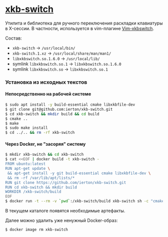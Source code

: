 # [xkb-switch](https://github.com/ierton/xkb-switch)

Утилита и библиотека для ручного переключения раскладки клавиатуры в X-сессии. В частности,
используется в vim-плагине [Vim-xkbswitch](https://github.com/lyokha/vim-xkbswitch).

Состав:

* `xkb-switch` -> `/usr/local/bin/`
* `xkb-switch.1.xz` -> `/usr/local/share/man/man1/`
* `libxkbswitch.so.1.6.0` -> `/usr/local/lib/`
* symlink `libxkbswitch.so.1` -> `libxkbswitch.so.1.6.0`
* symlink `libxkbswitch.so` -> `libxkbswitch.so.1`

### Установка из исходных текстов

#### Непосредственно на рабочей системе

```bash
$ sudo apt install -y build-essential cmake libxkbfile-dev
$ git clone git@github.com:ierton/xkb-switch.git
$ cd xkb-switch && mkdir build && cd build
$ cmake ..
$ make
$ sudo make install
$ cd ../.. && rm -rf xkb-switch
```

#### Через Docker, не "засоряя" систему

```bash
$ mkdir xkb-switch && cd xkb-switch
$ cat <<EOF | docker build -t xkb-switch -
FROM ubuntu:latest
RUN apt-get update \
 && apt-get install -y git build-essential cmake libxkbfile-dev \
 && rm -rf /var/lib/apt/lists/*
RUN git clone https://github.com/ierton/xkb-switch.git
RUN cd xkb-switch && mkdir build
WORKDIR /xkb-switch/build
EOF
$ docker run -t --rm -v `pwd`:/xkb-switch/build xkb-switch sh -c "cmake .. && make"
```

В текущем каталоге появятся необходимые артефакты.

Далее можно удалить уже ненужный Docker-образ:

```bash
$ docker image rm xkb-switch
```
